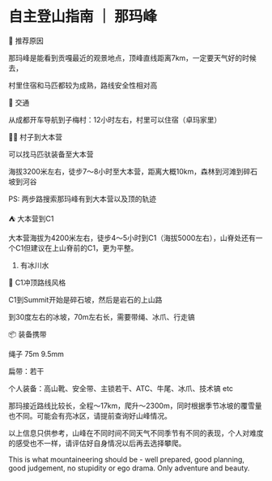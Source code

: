 # 自主登山指南 ｜ 那玛峰

👀 推荐原因

那玛峰是能看到贡嘎最近的观景地点，顶峰直线距离7km，一定要天气好的时候去，

村里住宿和马匹都较为成熟，路线安全性相对高

🚗 交通

从成都开车导航到子梅村：12小时左右，村里可以住宿（卓玛家里）
 
🚶‍♀️ 村子到大本营
 
可以找马匹驮装备至大本营
 
海拔3200米左右，徒步7～8小时至大本营，距离大概10km，森林到河滩到碎石坡到河谷
 
PS: 两步路搜索那玛峰有到大本营以及顶的轨迹
 
⛺️ 大本营到C1
 
大本营海拔为4200米左右，徒步4～5小时到C1（海拔5000左右），山脊处还有一个C1但建议在上山脊前的C1，更为平整。
 
1. 有冰川水
 
🧊 C1冲顶路线风格

C1到Summit开始是碎石坡，然后是岩石的上山路

到30度左右的冰坡，70m左右长，需要带绳、冰爪、行走镐

📦 装备携带
 
绳子 75m 9.5mm
 
扁带：若干
 
个人装备：高山靴、安全带、主锁若干、ATC、牛尾、冰爪、技术镐 etc
 
那玛接近路线比较长，全程～17km，爬升～2300m，同时根据季节冰坡的覆雪量也不同。可能会有亮冰区，请提前查询好山峰情况。 
 
以上信息只供参考，山峰在不同时间不同天气不同季节有不同的表现，个人对难度的感受也不一样，请评估好自身情况以后再去选择攀爬。
 
This is what mountaineering should be - well prepared, good planning, good judgement, no stupidity or ego drama. Only adventure and beauty.